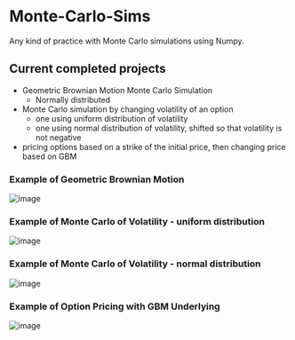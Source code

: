 # Monte-Carlo-Sims

Any kind of practice with Monte Carlo simulations using Numpy.


## Current completed projects
- Geometric Brownian Motion Monte Carlo Simulation 
    - Normally distributed 
- Monte Carlo simulation by changing volatility of an option
    - one using uniform distribution of volatility
    - one using normal distribution of volatility, shifted so that volatility is not negative
- pricing options based on a strike of the initial price, then changing price based on GBM


### Example of Geometric Brownian Motion
![image](https://github.com/andytyuan2/Monte-Carlo-Sims/assets/125106540/e4c49880-73b1-4dd3-915f-2d94a28bafb7)


### Example of Monte Carlo of Volatility - uniform distribution
![image](https://github.com/andytyuan2/Monte-Carlo-Sims/assets/125106540/d337c431-e9d0-4daf-a791-5d82003b7768)

### Example of Monte Carlo of Volatility - normal distribution
![image](https://github.com/andytyuan2/Monte-Carlo-Sims/assets/125106540/8e87aa66-8a60-4180-9850-fd5f24dd534f)

### Example of Option Pricing with GBM Underlying
![image](https://github.com/andytyuan2/Monte-Carlo-Sims/assets/125106540/267c8943-4224-4bfa-a2eb-ac5a367e8f27)


